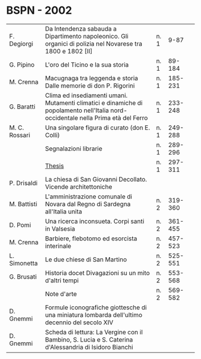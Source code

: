 # BSPN - 2002

<table>
    <tr>
        <td>F. Degiorgi</td>
        <td>Da Intendenza sabauda a Dipartimento napoleonico. Gli organici di polizia nel Novarese tra 1800 e 1802
            [II]
        </td>
        <td>n. 1</td>
        <td>9-87</td>
        <td></td>
    </tr>
    <tr>
        <td>G. Pipino</td>
        <td>L'oro del Ticino e la sua storia</td>
        <td>n. 1</td>
        <td>89-184</td>
        <td></td>
    </tr>
    <tr>
        <td>M. Crenna</td>
        <td>Macugnaga tra leggenda e storia Dalle memorie di don P. Rigorini</td>
        <td>n. 1</td>
        <td>185-231</td>
        <td></td>
    </tr>
    <tr>
        <td>G. Baratti</td>
        <td>Clima ed insediamenti umani. Mutamenti climatici e dinamiche di popolamento nell'Italia nord-occidentale
            nella Prima età del Ferro
        </td>
        <td>n. 1</td>
        <td>233-248</td>
        <td></td>
    </tr>
    <tr>
        <td>M. C. Rossari</td>
        <td>Una singolare figura di curato (don E. Colli)</td>
        <td>n. 1</td>
        <td>249-288</td>
        <td></td>
    </tr>
    <tr>
        <td></td>
        <td>Segnalazioni librarie</td>
        <td>n. 1</td>
        <td>289-296</td>
        <td></td>
    </tr>
    <tr>
        <td></td>
        <td><a href="http://www.ssno.it/BSPNo/bspn_thesis.html#2002">Thesis</a></td>
        <td>n. 1</td>
        <td>297-311</td>
        <td></td>
    </tr>
    <tr>
        <td>P. Drisaldi</td>
        <td>La chiesa di San Giovanni Decollato. Vicende architettoniche</td>
        <td></td>
        <td></td>
        <td></td>
    </tr>
    <tr>
        <td>M. Battisti</td>
        <td>L'amministrazione comunale di Novara dal Regno di Sardegna all'Italia unita</td>
        <td>n. 2</td>
        <td>319-360</td>
        <td></td>
    </tr>
    <tr>
        <td>D. Pomi</td>
        <td>Una ricerca inconsueta. Corpi santi in Valsesia</td>
        <td>n. 2</td>
        <td>361-455</td>
        <td></td>
    </tr>
    <tr>
        <td>M. Crenna</td>
        <td>Barbiere, flebotomo ed esorcista interinale</td>
        <td>n. 2</td>
        <td>457-523</td>
        <td></td>
    </tr>
    <tr>
        <td>L. Simonetta</td>
        <td>Le due chiese di San Martino</td>
        <td>n. 2</td>
        <td>525-551</td>
        <td></td>
    </tr>
    <tr>
        <td>G. Brusati</td>
        <td>Historia docet Divagazioni su un mito d'altri tempi</td>
        <td>n. 2</td>
        <td>553-568</td>
        <td></td>
    </tr>
    <tr>
        <td></td>
        <td>Note d'arte</td>
        <td>n. 2</td>
        <td>569-582</td>
        <td></td>
    </tr>
    <tr>
        <td>D. Gnemmi</td>
        <td>Formule iconografiche giottesche di una miniatura lombarda dell'ultimo decennio del secolo XIV</td>
        <td></td>
        <td></td>
        <td></td>
    </tr>
    <tr>
        <td>D. Gnemmi</td>
        <td>Scheda di lettura: La Vergine con il Bambino, S. Lucia e S. Caterina d'Alessandria di Isidoro Bianchi</td>
        <td></td>
        <td></td>
        <td></td>
    </tr>
</table>